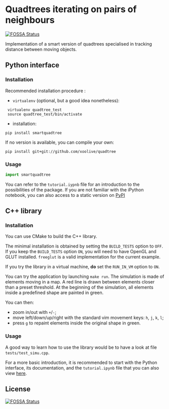 # Quadtrees iterating on pairs of neighbours
[![FOSSA Status](https://app.fossa.com/api/projects/git%2Bgithub.com%2Fdhanesh123in%2Fquadtree.svg?type=shield)](https://app.fossa.com/projects/git%2Bgithub.com%2Fdhanesh123in%2Fquadtree?ref=badge_shield)


Implementation of a smart version of quadtrees specialised in tracking distance
between moving objects.

## Python interface

### Installation

Recommended installation procedure :
- `virtualenv` (optional, but a good idea nonetheless):
```
 virtualenv quadtree_test
 source quadtree_test/bin/activate
```
- installation:
```
pip install smartquadtree
```

If no version is available, you can compile your own:
```
pip install git+git://github.com/xoolive/quadtree
```

### Usage

```python
import smartquadtree
```

You can refer to the `tutorial.iypnb` file for an introduction to the
possibilities of the package. If you are not familiar with the iPython
notebook, you can also access to a static version on [PyPI](https://pypi.python.org/pypi/smartquadtree)

## C++ library

### Installation

You can use CMake to build the C++ library.

The minimal installation is obtained by setting the `BUILD_TESTS`
option to `OFF`. If you keep the `BUILD_TESTS` option `ON`, you will
need to have OpenGL and GLUT installed. `freeglut` is a valid
implementation for the current example.

If you try the library in a virtual machine, **do** set the `RUN_IN_VM`
option to `ON`.

You can try the application by launching `make run`. The simulation is
made of elements moving in a map. A red line is drawn between elements
closer than a preset threshold. At the beginning of the simulation, all
elements inside a predefined shape are painted in green.

You can then:
 - zoom in/out with `+`/`-`;
 - move left/down/up/right with the standard vim movement keys: `h`, `j`, `k`, `l`;
 - press `g` to repaint elements inside the original shape in green. 

### Usage

A good way to learn how to use the library would be to have a look at
file `tests/test_simu.cpp`.

For a more basic introduction, it is recommended to start with the
Python interface, its documentation, and the `tutorial.ipynb` file that
you can also view 
[here](http://nbviewer.ipython.org/github/xoolive/quadtree/blob/master/tutorial.ipynb).


## License
[![FOSSA Status](https://app.fossa.com/api/projects/git%2Bgithub.com%2Fdhanesh123in%2Fquadtree.svg?type=large)](https://app.fossa.com/projects/git%2Bgithub.com%2Fdhanesh123in%2Fquadtree?ref=badge_large)